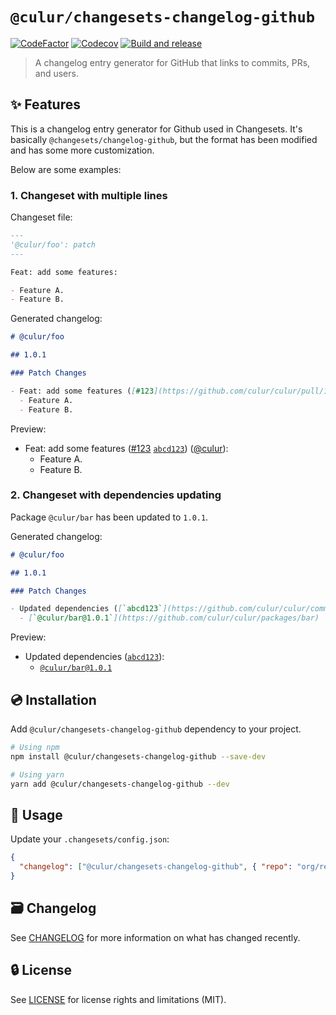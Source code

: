# `@culur/changesets-changelog-github`

[![CodeFactor](https://www.codefactor.io/repository/github/culur/culur/badge)](https://www.codefactor.io/repository/github/culur/culur)
[![Codecov](https://img.shields.io/codecov/c/github/culur/culur)](https://app.codecov.io/gh/culur/culur)
[![Build and release](https://github.com/culur/culur/actions/workflows/build-and-release.yml/badge.svg)](https://github.com/culur/culur/actions/workflows/build-and-release.yml)

> A changelog entry generator for GitHub that links to commits, PRs, and users.

## ✨ Features

This is a changelog entry generator for Github used in Changesets.
It's basically `@changesets/changelog-github`, but the format has been modified and has some more customization.

Below are some examples:

### 1. Changeset with multiple lines

Changeset file:

```md
---
'@culur/foo': patch
---

Feat: add some features:

- Feature A.
- Feature B.
```

Generated changelog:

```md
# @culur/foo

## 1.0.1

### Patch Changes

- Feat: add some features ([#123](https://github.com/culur/culur/pull/123) [`abcd123`](https://github.com/culur/culur/commit/abcd123)) ([@culur](https://github.com/culur)):
  - Feature A.
  - Feature B.
```

Preview:

- Feat: add some features ([#123](https://github.com/culur/culur/pull/123) [`abcd123`](https://github.com/culur/culur/commit/abcd123)) ([@culur](https://github.com/culur)):
  - Feature A.
  - Feature B.

### 2. Changeset with dependencies updating

Package `@culur/bar` has been updated to `1.0.1`.

Generated changelog:

```md
# @culur/foo

## 1.0.1

### Patch Changes

- Updated dependencies ([`abcd123`](https://github.com/culur/culur/commit/abcd123)):
  - [`@culur/bar@1.0.1`](https://github.com/culur/culur/packages/bar)
```

Preview:

- Updated dependencies ([`abcd123`](https://github.com/culur/culur/commit/abcd123)):
  - [`@culur/bar@1.0.1`](https://github.com/culur/culur/packages/bar)

## 💿 Installation

Add `@culur/changesets-changelog-github` dependency to your project.

```bash
# Using npm
npm install @culur/changesets-changelog-github --save-dev

# Using yarn
yarn add @culur/changesets-changelog-github --dev
```

## 📖 Usage

Update your `.changesets/config.json`:

```json
{
  "changelog": ["@culur/changesets-changelog-github", { "repo": "org/repo" }]
}
```

## 🗃️ Changelog

See [CHANGELOG](CHANGELOG.md) for more information on what has changed recently.

## 🔒 License

See [LICENSE](../../LICENSE) for license rights and limitations (MIT).
